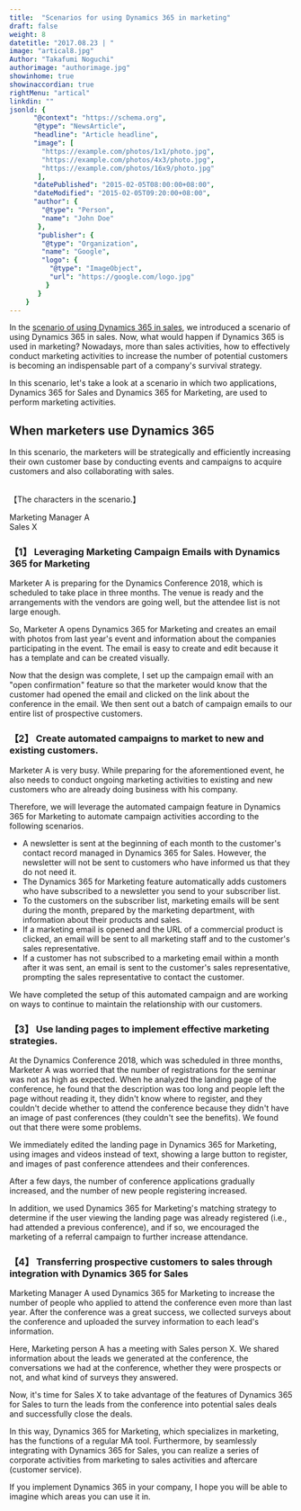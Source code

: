 ```yaml
---
title:  "Scenarios for using Dynamics 365 in marketing"
draft: false
weight: 8
datetitle: "2017.08.23 | "
image: "artical8.jpg"
Author: "Takafumi Noguchi"
authorimage: "authorimage.jpg"
showinhome: true
showinaccordian: true
rightMenu: "artical"
linkdin: ""
jsonld: {
      "@context": "https://schema.org",
      "@type": "NewsArticle",
      "headline": "Article headline",
      "image": [
        "https://example.com/photos/1x1/photo.jpg",
        "https://example.com/photos/4x3/photo.jpg",
        "https://example.com/photos/16x9/photo.jpg"
       ],
      "datePublished": "2015-02-05T08:00:00+08:00",
      "dateModified": "2015-02-05T09:20:00+08:00",
      "author": {
        "@type": "Person",
        "name": "John Doe"
       },
       "publisher": {
        "@type": "Organization",
        "name": "Google",
        "logo": {
          "@type": "ImageObject",
          "url": "https://google.com/logo.jpg"
         }
       }
    }
--- 
```

<!-- Intro  -->
In the [scenario of using Dynamics 365 in sales](), we introduced a scenario of using Dynamics 365 in sales. Now, what would happen if Dynamics 365 is used in marketing? Nowadays, more than sales activities, how to effectively conduct marketing activities to increase the number of potential customers is becoming an indispensable part of a company's survival strategy.

In this scenario, let's take a look at a scenario in which two applications, Dynamics 365 for Sales and Dynamics 365 for Marketing, are used to perform marketing activities.

## When marketers use Dynamics 365

In this scenario, the marketers will be strategically and efficiently increasing their own customer base by conducting events and campaigns to acquire customers and also collaborating with sales.

&nbsp;     
【The characters in the scenario.】
&nbsp;     

Marketing Manager A     
Sales X      

### 【1】 Leveraging Marketing Campaign Emails with Dynamics 365 for Marketing
Marketer A is preparing for the Dynamics Conference 2018, which is scheduled to take place in three months. The venue is ready and the arrangements with the vendors are going well, but the attendee list is not large enough.

So, Marketer A opens Dynamics 365 for Marketing and creates an email with photos from last year's event and information about the companies participating in the event. The email is easy to create and edit because it has a template and can be created visually.

Now that the design was complete, I set up the campaign email with an "open confirmation" feature so that the marketer would know that the customer had opened the email and clicked on the link about the conference in the email. We then sent out a batch of campaign emails to our entire list of prospective customers.

### 【2】 Create automated campaigns to market to new and existing customers.
Marketer A is very busy. While preparing for the aforementioned event, he also needs to conduct ongoing marketing activities to existing and new customers who are already doing business with his company.

Therefore, we will leverage the automated campaign feature in Dynamics 365 for Marketing to automate campaign activities according to the following scenarios.

* A newsletter is sent at the beginning of each month to the customer's contact record managed in Dynamics 365 for Sales. However, the newsletter will not be sent to customers who have informed us that they do not need it.
* The Dynamics 365 for Marketing feature automatically adds customers who have subscribed to a newsletter you send to your subscriber list.
* To the customers on the subscriber list, marketing emails will be sent during the month, prepared by the marketing department, with information about their products and sales.
* If a marketing email is opened and the URL of a commercial product is clicked, an email will be sent to all marketing staff and to the customer's sales representative.
* If a customer has not subscribed to a marketing email within a month after it was sent, an email is sent to the customer's sales representative, prompting the sales representative to contact the customer.

We have completed the setup of this automated campaign and are working on ways to continue to maintain the relationship with our customers.


### 【3】 Use landing pages to implement effective marketing strategies.
At the Dynamics Conference 2018, which was scheduled in three months, Marketer A was worried that the number of registrations for the seminar was not as high as expected. When he analyzed the landing page of the conference, he found that the description was too long and people left the page without reading it, they didn't know where to register, and they couldn't decide whether to attend the conference because they didn't have an image of past conferences (they couldn't see the benefits). We found out that there were some problems.

We immediately edited the landing page in Dynamics 365 for Marketing, using images and videos instead of text, showing a large button to register, and images of past conference attendees and their conferences.

After a few days, the number of conference applications gradually increased, and the number of new people registering increased.

In addition, we used Dynamics 365 for Marketing's matching strategy to determine if the user viewing the landing page was already registered (i.e., had attended a previous conference), and if so, we encouraged the marketing of a referral campaign to further increase attendance.

 
### 【4】 Transferring prospective customers to sales through integration with Dynamics 365 for Sales
Marketing Manager A used Dynamics 365 for Marketing to increase the number of people who applied to attend the conference even more than last year. After the conference was a great success, we collected surveys about the conference and uploaded the survey information to each lead's information.

Here, Marketing person A has a meeting with Sales person X. We shared information about the leads we generated at the conference, the conversations we had at the conference, whether they were prospects or not, and what kind of surveys they answered.

Now, it's time for Sales X to take advantage of the features of Dynamics 365 for Sales to turn the leads from the conference into potential sales deals and successfully close the deals.

In this way, Dynamics 365 for Marketing, which specializes in marketing, has the functions of a regular MA tool. Furthermore, by seamlessly integrating with Dynamics 365 for Sales, you can realize a series of corporate activities from marketing to sales activities and aftercare (customer service).

If you implement Dynamics 365 in your company, I hope you will be able to imagine which areas you can use it in.